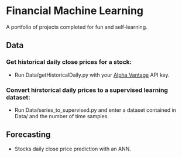 # Financial Machine Learning
A portfolio of projects completed for fun and self-learning. 

## Data
### Get historical daily close prices for a stock:
* Run Data/getHistoricalDaily.py with your [Alpha Vantage](https://www.alphavantage.co/) API key.

### Convert hirstorical daily prices to a supervised learning dataset:
* Run Data/series_to_supervised.py and enter a dataset contained in Data/ and the number of time samples.

## Forecasting
* Stocks daily close price prediction with an ANN.
